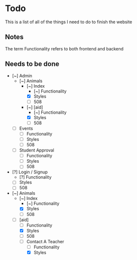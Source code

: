 # Todo

This is a list of all of the things I need to do to finish the website

## Notes

The term Functionality refers to both frontend and backend


## Needs to be done

- [~] Admin
    - [~] Animals
        - [~] Index
            - [~] Functionality
            - [x] Styles
            - [ ] 508
        - [~] \[aid\]
            - [~] Functionality
            - [x] Styles
            - [ ] 508
    - [ ] Events
        - [ ] Functionality
        - [ ] Styles
        - [ ] 508
    - [ ] Student Approval
        - [ ] Functionality
        - [ ] Styles
        - [ ] 508
- [?] Login / Signup
    - [?] Functionality
    - [ ] Styles
    - [ ] 508
- [~] Animals
    - [~] Index
        - [~] Functionality
        - [x] Styles
        - [ ] 508
    - [ ] \[aid\] 
        - [ ] Functionality
        - [x] Styles
        - [ ] 508
        - [ ] Contact A Teacher
            - [ ] Functionality
            - [x] Styles
